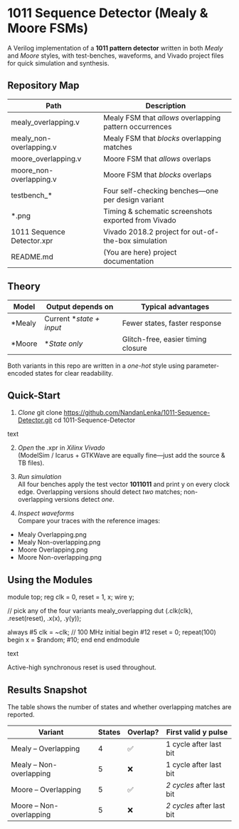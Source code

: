 # 1011 Sequence Detector (Mealy & Moore FSMs)

A Verilog implementation of a **1011 pattern detector** written in both *Mealy* and *Moore* styles, with test-benches, waveforms, and Vivado project files for quick simulation and synthesis.

## Repository Map

| Path                        | Description                                                                 |
|-----------------------------|-----------------------------------------------------------------------------|
| mealy_overlapping.v       | Mealy FSM that *allows* overlapping pattern occurrences                   |
| mealy_non-overlapping.v   | Mealy FSM that *blocks* overlapping matches                               |
| moore_overlapping.v       | Moore FSM that *allows* overlaps                                          |
| moore_non-overlapping.v   | Moore FSM that *blocks* overlaps                                          |
| testbench_*               | Four self-checking benches—one per design variant                           |
| *.png                     | Timing & schematic screenshots exported from Vivado                         |
| 1011 Sequence Detector.xpr| Vivado 2018.2 project for out-of-the-box simulation                         |
| README.md                 | (You are here) project documentation                                        |

## Theory

| Model    | Output depends on         | Typical advantages                     |
|----------|--------------------------|----------------------------------------|
| *Mealy| Current **state + input*| Fewer states, faster response          |
| *Moore| **State only*           | Glitch-free, easier timing closure     |

Both variants in this repo are written in a *one-hot* style using parameter-encoded states for clear readability.

## Quick-Start

1. *Clone*
git clone https://github.com/NandanLenka/1011-Sequence-Detector.git
cd 1011-Sequence-Detector

text

2. *Open* the .xpr in *Xilinx Vivado*  
(ModelSim / Icarus + GTKWave are equally fine—just add the source & TB files).

3. *Run simulation*  
All four benches apply the test vector **1011011** and print y on every clock edge. Overlapping versions should detect *two* matches; non-overlapping versions detect *one*.

4. *Inspect waveforms*  
Compare your traces with the reference images:

- Mealy Overlapping.png
- Mealy Non-overlapping.png
- Moore Overlapping.png
- Moore Non-overlapping.png

## Using the Modules

module top;
reg clk = 0, reset = 1, x;
wire y;

// pick any of the four variants
mealy_overlapping dut (.clk(clk), .reset(reset), .x(x), .y(y));

always #5 clk = ~clk; // 100 MHz
initial begin
#12 reset = 0;
repeat(100) begin
x = $random; #10;
end
end
endmodule

text

Active-high synchronous reset is used throughout.

## Results Snapshot

The table shows the number of states and whether overlapping matches are reported.

| Variant                      | States | Overlap? | First valid y pulse         |
|------------------------------|--------|----------|-------------------------------|
| Mealy – Overlapping          | 4      | ✅       | 1 cycle after last bit        |
| Mealy – Non-overlapping      | 5      | ❌       | 1 cycle after last bit        |
| Moore – Overlapping          | 5      | ✅       | *2 cycles* after last bit   |
| Moore – Non-overlapping      | 5      | ❌       | *2 cycles* after last bit   |
